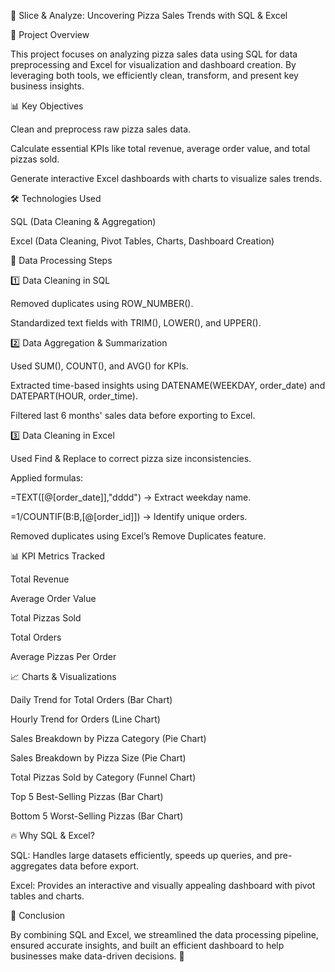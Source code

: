 🍕 Slice & Analyze: Uncovering Pizza Sales Trends with SQL & Excel

📌 Project Overview

This project focuses on analyzing pizza sales data using SQL for data preprocessing and Excel for visualization and dashboard creation. By leveraging both tools, we efficiently clean, transform, and present key business insights.

📊 Key Objectives

Clean and preprocess raw pizza sales data.

Calculate essential KPIs like total revenue, average order value, and total pizzas sold.

Generate interactive Excel dashboards with charts to visualize sales trends.

🛠️ Technologies Used

SQL (Data Cleaning & Aggregation)

Excel (Data Cleaning, Pivot Tables, Charts, Dashboard Creation)

📂 Data Processing Steps

1️⃣ Data Cleaning in SQL

Removed duplicates using ROW_NUMBER().

Standardized text fields with TRIM(), LOWER(), and UPPER().

2️⃣ Data Aggregation & Summarization

Used SUM(), COUNT(), and AVG() for KPIs.

Extracted time-based insights using DATENAME(WEEKDAY, order_date) and DATEPART(HOUR, order_time).

Filtered last 6 months' sales data before exporting to Excel.

3️⃣ Data Cleaning in Excel

Used Find & Replace to correct pizza size inconsistencies.

Applied formulas:

=TEXT([@[order_date]],"dddd") → Extract weekday name.

=1/COUNTIF(B:B,[@[order_id]]) → Identify unique orders.

Removed duplicates using Excel’s Remove Duplicates feature.

📊 KPI Metrics Tracked

Total Revenue

Average Order Value

Total Pizzas Sold

Total Orders

Average Pizzas Per Order

📈 Charts & Visualizations

Daily Trend for Total Orders (Bar Chart)

Hourly Trend for Orders (Line Chart)

Sales Breakdown by Pizza Category (Pie Chart)

Sales Breakdown by Pizza Size (Pie Chart)

Total Pizzas Sold by Category (Funnel Chart)

Top 5 Best-Selling Pizzas (Bar Chart)

Bottom 5 Worst-Selling Pizzas (Bar Chart)

🔥 Why SQL & Excel?

SQL: Handles large datasets efficiently, speeds up queries, and pre-aggregates data before export.

Excel: Provides an interactive and visually appealing dashboard with pivot tables and charts.

📌 Conclusion

By combining SQL and Excel, we streamlined the data processing pipeline, ensured accurate insights, and built an efficient dashboard to help businesses make data-driven decisions. 🚀

